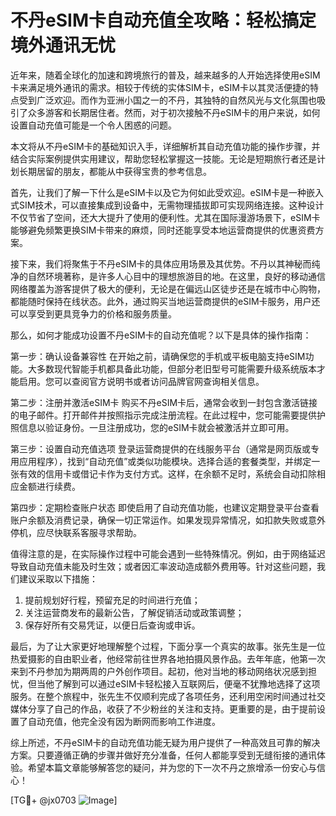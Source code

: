 # 不丹eSIM卡自动充值全攻略：轻松搞定境外通讯无忧

近年来，随着全球化的加速和跨境旅行的普及，越来越多的人开始选择使用eSIM卡来满足境外通讯的需求。相较于传统的实体SIM卡，eSIM卡以其灵活便捷的特点受到广泛欢迎。而作为亚洲小国之一的不丹，其独特的自然风光与文化氛围也吸引了众多游客和长期居住者。然而，对于初次接触不丹eSIM卡的用户来说，如何设置自动充值可能是一个令人困惑的问题。

本文将从不丹eSIM卡的基础知识入手，详细解析其自动充值功能的操作步骤，并结合实际案例提供实用建议，帮助您轻松掌握这一技能。无论是短期旅行者还是计划长期居留的朋友，都能从中获得宝贵的参考信息。

首先，让我们了解一下什么是eSIM卡以及它为何如此受欢迎。eSIM卡是一种嵌入式SIM技术，可以直接集成到设备中，无需物理插拔即可实现网络连接。这种设计不仅节省了空间，还大大提升了使用的便利性。尤其在国际漫游场景下，eSIM卡能够避免频繁更换SIM卡带来的麻烦，同时还能享受本地运营商提供的优惠资费方案。

接下来，我们将聚焦于不丹eSIM卡的具体应用场景及其优势。不丹以其神秘而纯净的自然环境著称，是许多人心目中的理想旅游目的地。在这里，良好的移动通信网络覆盖为游客提供了极大的便利，无论是在偏远山区徒步还是在城市中心购物，都能随时保持在线状态。此外，通过购买当地运营商提供的eSIM卡服务，用户还可以享受到更具竞争力的价格和服务质量。

那么，如何才能成功设置不丹eSIM卡的自动充值呢？以下是具体的操作指南：

第一步：确认设备兼容性
在开始之前，请确保您的手机或平板电脑支持eSIM功能。大多数现代智能手机都具备此功能，但部分老旧型号可能需要升级系统版本才能启用。您可以查阅官方说明书或者访问品牌官网查询相关信息。

第二步：注册并激活eSIM卡
购买不丹eSIM卡后，通常会收到一封包含激活链接的电子邮件。打开邮件并按照指示完成注册流程。在此过程中，您可能需要提供护照信息以验证身份。一旦注册成功，您的eSIM卡就会被激活并立即可用。

第三步：设置自动充值选项
登录运营商提供的在线服务平台（通常是网页版或专用应用程序），找到“自动充值”或类似功能模块。选择合适的套餐类型，并绑定一张有效的信用卡或借记卡作为支付方式。这样，在余额不足时，系统会自动扣除相应金额进行续费。

第四步：定期检查账户状态
即使启用了自动充值功能，也建议定期登录平台查看账户余额及消费记录，确保一切正常运作。如果发现异常情况，如扣款失败或意外停机，应尽快联系客服寻求帮助。

值得注意的是，在实际操作过程中可能会遇到一些特殊情况。例如，由于网络延迟导致自动充值未能及时生效；或者因汇率波动造成额外费用等。针对这些问题，我们建议采取以下措施：
1. 提前规划好行程，预留充足的时间进行充值；
2. 关注运营商发布的最新公告，了解促销活动或政策调整；
3. 保存好所有交易凭证，以便日后查询或申诉。

最后，为了让大家更好地理解整个过程，下面分享一个真实的故事。张先生是一位热爱摄影的自由职业者，他经常前往世界各地拍摄风景作品。去年年底，他第一次来到不丹参加为期两周的户外创作项目。起初，他对当地的移动网络状况感到担忧，但当他了解到可以通过eSIM卡轻松接入互联网后，便毫不犹豫地选择了这项服务。在整个旅程中，张先生不仅顺利完成了各项任务，还利用空闲时间通过社交媒体分享了自己的作品，收获了不少粉丝的关注和支持。更重要的是，由于提前设置了自动充值，他完全没有因为断网而影响工作进度。

综上所述，不丹eSIM卡的自动充值功能无疑为用户提供了一种高效且可靠的解决方案。只要遵循正确的步骤并做好充分准备，任何人都能享受到无缝衔接的通讯体验。希望本篇文章能够解答您的疑问，并为您的下一次不丹之旅增添一份安心与信心！

[TG💪+ @jx0703 ![Image](https://github.com/user-attachments/assets/dbca1d08-cadb-493c-b0ec-ad6f7a83f270)]